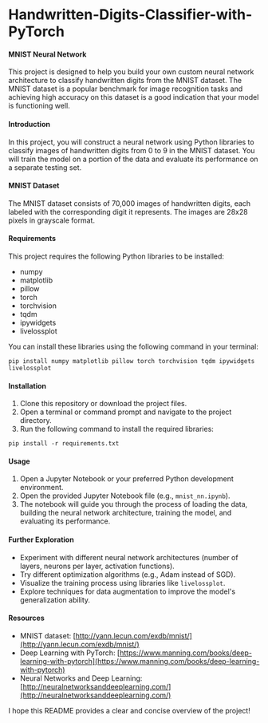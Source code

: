 # Handwritten-Digits-Classifier-with-PyTorch

#### **MNIST Neural Network**

This project is designed to help you build your own custom neural network architecture to classify handwritten digits from the MNIST dataset. The MNIST dataset is a popular benchmark for image recognition tasks and achieving high accuracy on this dataset is a good indication that your model is functioning well. 

#### **Introduction**

In this project, you will  construct a neural network  using Python libraries to classify images of handwritten digits from 0 to 9 in the MNIST dataset. You will train the model on a portion of the data and evaluate its performance on a separate testing set. 

#### **MNIST Dataset**

The MNIST dataset consists of 70,000 images of handwritten digits, each labeled with the corresponding digit it represents. The images are 28x28 pixels in grayscale format. 

#### **Requirements**

This project requires the following Python libraries to be installed:

* numpy
* matplotlib
* pillow
* torch
* torchvision
* tqdm
* ipywidgets
* livelossplot

You can install these libraries using the following command in your terminal:

```
pip install numpy matplotlib pillow torch torchvision tqdm ipywidgets livelossplot
```

#### **Installation**

1. Clone this repository or download the project files.
2. Open a terminal or command prompt and navigate to the project directory.
3. Run the following command to install the required libraries:

```
pip install -r requirements.txt
```

#### **Usage**

1. Open a Jupyter Notebook or your preferred Python development environment.
2. Open the provided Jupyter Notebook file (e.g., `mnist_nn.ipynb`).
3. The notebook will guide you through the process of loading the data, building the neural network architecture, training the model, and evaluating its performance.

#### **Further Exploration**

* Experiment with different neural network architectures (number of layers, neurons per layer, activation functions).
* Try different optimization algorithms (e.g., Adam instead of SGD).
* Visualize the training process using libraries like `livelossplot`.
* Explore techniques for data augmentation to improve the model's generalization ability.

#### **Resources**

* MNIST dataset: [http://yann.lecun.com/exdb/mnist/](http://yann.lecun.com/exdb/mnist/)
* Deep Learning with PyTorch: [https://www.manning.com/books/deep-learning-with-pytorch](https://www.manning.com/books/deep-learning-with-pytorch)
* Neural Networks and Deep Learning: [http://neuralnetworksanddeeplearning.com/](http://neuralnetworksanddeeplearning.com/)


I hope this README provides a clear and concise overview of the project!
